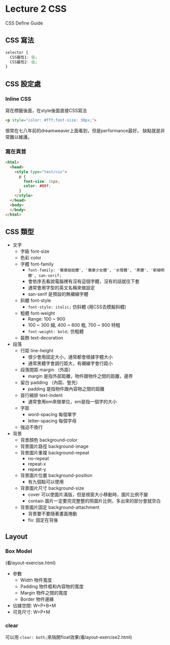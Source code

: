 # Lecture 2 CSS
CSS Define Guide
## CSS 寫法
```CSS
selector {
  CSS屬性1: 值;
  CSS屬性2: 值;
}
```

## CSS 設定處
### Inline CSS
寫在標籤後面，在style後面直接CSS寫法
```html
<p style="color: #fff;font-size: 30px;">
```
很常在七八年前的dreamweaver上面看到，但是performance最好。
缺點就是非常難以維護。

### 寫在頁首
```html
<html>
  <head>
    <style type="text/css">
      p {
        font-size: 16px;
        color: #00f;
      }
    </style>
  </head>
  <body>
  </body>
</html>
```

## CSS 類型
- 文字
  - 字級 font-size
  - 色彩 color
  - 字體 font-family
    - `font-family: '華康娃娃體', '華康少女體', '水管體', '黑體', '新細明體', san-serif;`
    - 會依序去看說電腦裡有沒有這個字體，沒有的話就往下套
    - 通常會用字型的英文名稱來做設定
    - san-serif 是預設的無襯線字體
  - 斜體 font-style
    - `font-style: italic;`  仿斜體 (用CSS去模擬斜體)
  - 粗體 font-weight
    - Range: 100 ~ 900
    - 100 ~ 300 細, 400 ~ 600 粗, 700 ~ 900 特粗
    - `font-weight: bold;` 仿粗體
  - 裝飾 text-decoration
- 段落
  - 行距 line-height
    - 很少會用固定大小，通常都會根據字體大小
    - 通常黑體字會調行距大，有襯線字會行距小
  - 段落間距 margin （外距）
    - margin 是指外部距離，物件跟物件之間的距離，邊界
  - 留白 padding （內距、墊充）
    - padding 是指物件跟內容物之間的距離
  - 首行縮排 text-indent
    - 通常會用em來做單位，em是指一個字的大小
  - 字距
    - word-spacing 每個單字
    - letter-spacing 每個字母
  - 強迫不換行
- 背景
  - 背景顏色 background-color
  - 背景圖片路徑 background-image
  - 背景圖片重複 background-repeat
    - no-repeat
    - repeat-x
    - repeat-y
  - 背景圖片位置 background-position
    - 有九個點可以使用
  - 背景圖片尺寸 background-size
    - cover 可以使圖片滿版，但是視窗大小移動時，圖片比例不變
    - contain 圖片一定要完完整整的照圖片比例，多出來的部分會就空白
  - 背景圖片固定 background-attachment
    - 背景要不要隨著畫面捲動
    - fix: 固定在背後

## Layout
### Box Model
(看layout-exercise.html)
- 參數
  - Width 物件寬度
  - Padding 物件框和內容物的寬度
  - Margin 物件之間的寬度
  - Border 物件邊緣
- 佔據空間: W+P+B+M
- 可見尺寸: W+P+M
### clear
可以用 `clear: both;`來隔開float效果(看layout-exercise2.html)

